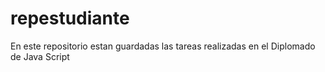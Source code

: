 # repestudiante
 En este repositorio estan guardadas las tareas realizadas en el Diplomado de Java Script
